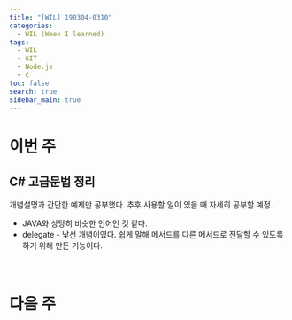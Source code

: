 ```yaml
---
title: "[WIL] 190304-0310"
categories: 
  - WIL (Week I learned)
tags: 
  - WIL
  - GIT
  - Node.js
  - C
toc: false
search: true
sidebar_main: true
---
```


# 이번 주

## C# 고급문법 정리
개념설명과 간단한 예제만 공부했다. 추후 사용할 일이 있을 때 자세히 공부할 예정.

* JAVA와 상당히 비슷한 언어인 것 같다.
* delegate - 낯선 개념이였다. 쉽게 말해 메서드를 다른 메서드로 전달할 수 있도록 하기 위해 만든 기능이다.
<br><br><br>


##


# 다음 주

